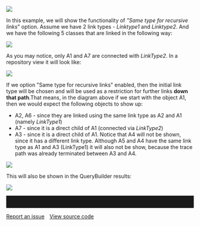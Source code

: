 ![](//images.ctfassets.net/utx1h0gfm1om/1JKBtbTKYASkK4quk48U46/96b7eb3f22b29a422e3bf9dcdd742e04/329611.png)

In this example, we will show the functionality of *"Same type for
recursive links*" option. Assume we have 2 link types - *Linktype1* and
*Linktype2*. And we have the following 5 classes that are linked in the
following way:

![](//images.ctfassets.net/utx1h0gfm1om/2lwz0uTqtK84Euc4GEuOKU/9358829d4ca88cdbc00eef2e568416a4/329585.png)

As you may notice, only A1 and A7 are connected with *LinkType2*. In a
repository view it will look like:

![](//images.ctfassets.net/utx1h0gfm1om/5SEuT0MSYgE6mSYuIMoq6k/f912bb297b8c7acdf5e4a547531b6c25/329658.png)

If we option "Same type for recursive links" enabled, then the initial
link type will be chosen and will be used as a restriction for further
links **down that path**.That means, in the diagram above if we start
with the object A1, then we would expect the following objects to show
up:

-   A2, A6 - since they are linked using the same link type as A2 and A1
    (namely *LinkType1*)
-   A7 - since it is a direct child of A1 (connected via *LinkType2*)
-   A3 - since it is a direct child of A1. Notice that A4 will not be
    shown, since it has a different link type. Although A5 and A4 have
    the same link type as A1 and A3 (LinkType1) it will also not be
    show, because the trace path was already terminated between A3 and
    A4.

![](//images.ctfassets.net/utx1h0gfm1om/4Du62tkMc8226Aq4aGkiMu/2d17fc74b83a29f713148b02421e9c81/329644.png)

This will also be shown in the QueryBuilder results:

![](//images.ctfassets.net/utx1h0gfm1om/4Vlr0OMUU0AAE4YqkCsy42/cdfd1c73cbec0cacfd8d751712284909/329651.png)


<hr style="padding-top:2rem" />
<a href="https://github.com/process4/docs/issues" target="_blank" class="bgw btn btn-primary btn-lg shadow-sm">Report an issue</a>
<a href="https://github.com/process4/docs" target="_blank" class="bgw btn btn-primary btn-lg shadow-sm" style="margin-left:10px;">View source code</a>